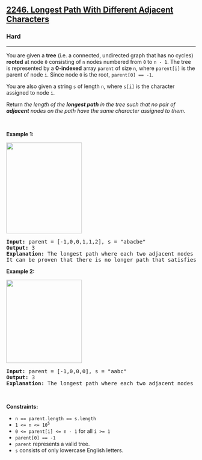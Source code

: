 <h2><a href="https://leetcode.com/problems/longest-path-with-different-adjacent-characters/">2246. Longest Path With Different Adjacent Characters</a></h2><h3>Hard</h3><hr><div><p>You are given a <strong>tree</strong> (i.e. a connected, undirected graph that has no cycles) <strong>rooted</strong> at node <code>0</code> consisting of <code>n</code> nodes numbered from <code>0</code> to <code>n - 1</code>. The tree is represented by a <strong>0-indexed</strong> array <code>parent</code> of size <code>n</code>, where <code>parent[i]</code> is the parent of node <code>i</code>. Since node <code>0</code> is the root, <code>parent[0] == -1</code>.</p>

<p>You are also given a string <code>s</code> of length <code>n</code>, where <code>s[i]</code> is the character assigned to node <code>i</code>.</p>

<p>Return <em>the length of the <strong>longest path</strong> in the tree such that no pair of <strong>adjacent</strong> nodes on the path have the same character assigned to them.</em></p>

<p>&nbsp;</p>
<p><strong>Example 1:</strong></p>
<img alt="" src="https://assets.leetcode.com/uploads/2022/03/25/testingdrawio.png" style="width: 201px; height: 241px;">
<pre><strong>Input:</strong> parent = [-1,0,0,1,1,2], s = "abacbe"
<strong>Output:</strong> 3
<strong>Explanation:</strong> The longest path where each two adjacent nodes have different characters in the tree is the path: 0 -&gt; 1 -&gt; 3. The length of this path is 3, so 3 is returned.
It can be proven that there is no longer path that satisfies the conditions. 
</pre>

<p><strong>Example 2:</strong></p>
<img alt="" src="https://assets.leetcode.com/uploads/2022/03/25/graph2drawio.png" style="width: 201px; height: 221px;">
<pre><strong>Input:</strong> parent = [-1,0,0,0], s = "aabc"
<strong>Output:</strong> 3
<strong>Explanation:</strong> The longest path where each two adjacent nodes have different characters is the path: 2 -&gt; 0 -&gt; 3. The length of this path is 3, so 3 is returned.
</pre>

<p>&nbsp;</p>
<p><strong>Constraints:</strong></p>

<ul>
	<li><code>n == parent.length == s.length</code></li>
	<li><code>1 &lt;= n &lt;= 10<sup>5</sup></code></li>
	<li><code>0 &lt;= parent[i] &lt;= n - 1</code> for all <code>i &gt;= 1</code></li>
	<li><code>parent[0] == -1</code></li>
	<li><code>parent</code> represents a valid tree.</li>
	<li><code>s</code> consists of only lowercase English letters.</li>
</ul>
</div>
